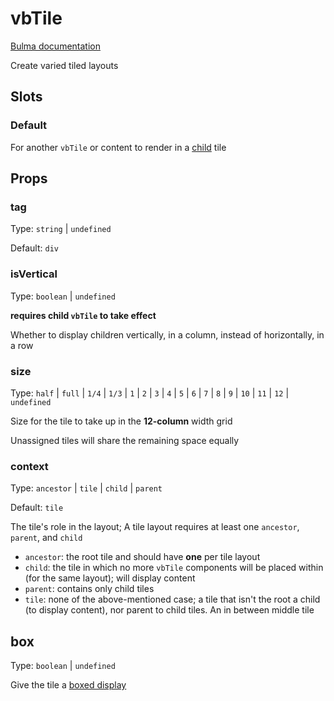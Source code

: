 # vbTile

[Bulma documentation](https://bulma.io/documentation/layout/tiles/)

Create varied tiled layouts

## Slots

### Default

For another `vbTile` or content to render in a [child](#context) tile

## Props

### tag

Type: `string` | `undefined`

Default: `div`

### isVertical

Type: `boolean` | `undefined`

__requires child `vbTile` to take effect__

Whether to display children vertically, in a column, instead of horizontally, in a row

### size

Type: `half` | `full` | `1/4` | `1/3` | `1` | `2` | `3` | `4` | `5` | `6` | `7` | `8` | `9` | `10` | `11` | `12` | `undefined`

Size for the tile to take up in the __12-column__ width grid

Unassigned tiles will share the remaining space equally

### context

Type: `ancestor` | `tile` | `child` | `parent`

Default: `tile`

The tile's role in the layout; A tile layout requires at least one `ancestor`, `parent`, and `child`

- `ancestor`: the root tile and should have **one** per tile layout
- `child`: the tile in which no more `vbTile` components will be placed within (for the same layout); will display
  content
- `parent`: contains only child tiles
- `tile`: none of the above-mentioned case; a tile that isn't the root a child (to display content), nor parent to child
  tiles. An in between middle tile

## box

Type: `boolean` | `undefined`

Give the tile a [boxed display](../elements/BulmaBox.md)